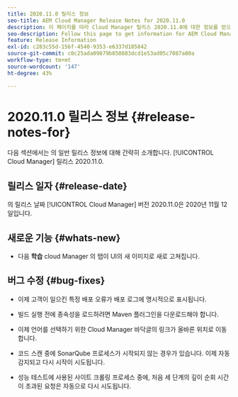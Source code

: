 ```yaml
---
title: 2020.11.0 릴리스 정보
seo-title: AEM Cloud Manager Release Notes for 2020.11.0
description: 이 페이지를 따라 Cloud Manager 릴리스 2020.11.0에 대한 정보를 얻으십시오
seo-description: Follow this page to get information for AEM Cloud Manager Release 2020.11.0
feature: Release Information
exl-id: c283c55d-156f-4540-9353-e6337d185842
source-git-commit: c0c25ada09879b850883dcd1e53ad05c7087a80a
workflow-type: tm+mt
source-wordcount: '147'
ht-degree: 43%

---
```


# 2020.11.0 릴리스 정보 {#release-notes-for}

다음 섹션에서는 의 일반 릴리스 정보에 대해 간략히 소개합니다. [!UICONTROL Cloud Manager] 릴리스 2020.11.0.

## 릴리스 일자 {#release-date}

의 릴리스 날짜 [!UICONTROL Cloud Manager] 버전 2020.11.0은 2020년 11월 12일입니다.

## 새로운 기능 {#whats-new}

* 다음 **학습** cloud Manager 의 탭이 UI의 새 이미지로 새로 고쳐집니다.

## 버그 수정 {#bug-fixes}

* 이제 고객이 일으킨 특정 배포 오류가 배포 로그에 명시적으로 표시됩니다.

* 빌드 실행 전에 종속성을 로드하려면 Maven 플러그인을 다운로드해야 합니다.

* 이제 언어를 선택하기 위한 Cloud Manager 바닥글의 링크가 올바른 위치로 이동합니다.

* 코드 스캔 중에 SonarQube 프로세스가 시작되지 않는 경우가 있습니다. 이제 자동 감지되고 다시 시작이 시도됩니다.

* 성능 테스트에 사용된 사이트 크롤링 프로세스 중에, 처음 세 단계의 깊이 순회 시간이 초과된 요청은 자동으로 다시 시도됩니다.

